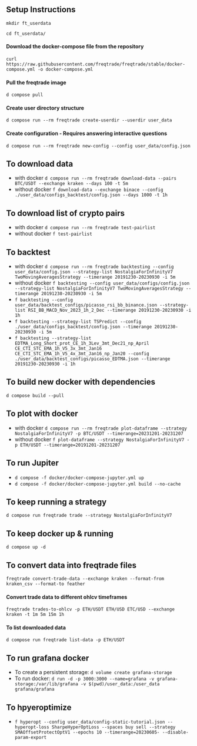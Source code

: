 ## Setup Instructions
```mkdir ft_userdata```

```cd ft_userdata/```

#### Download the docker-compose file from the repository
```curl https://raw.githubusercontent.com/freqtrade/freqtrade/stable/docker-compose.yml -o docker-compose.yml```

#### Pull the freqtrade image
```d compose pull```

#### Create user directory structure
```d compose run --rm freqtrade create-userdir --userdir user_data```

#### Create configuration - Requires answering interactive questions
```d compose run --rm freqtrade new-config --config user_data/config.json```


## To download data
* with docker ```d compose run --rm freqtrade download-data --pairs BTC/USDT --exchange kraken --days 100 -t 5m```
* without docker ```f download-data --exchange binace --config ./user_data/configs_backtest/config.json --days 1000 -t 1h```

## To download list of crypto pairs
* with docker ```d compose run --rm freqtrade test-pairlist```
* without docker ```f test-pairlist```

## To backtest
* with docker ```d compose run --rm freqtrade backtesting --config user_data/config.json --strategy-list NostalgiaForInfinityV7 TwoMovingAveragesStrategy --timerange 20191230-20230930 -i 5m```
* without docker ```f backtesting --config user_data/configs/config.json --strategy-list NostalgiaForInfinityV7 TwoMovingAveragesStrategy --timerange 20191230-20230930 -i 5m```
* ```f backtesting --config user_data/backtest_configs/picasso_rsi_bb_binance.json --strategy-list RSI_BB_MACD_Nov_2023_1h_2_Dec --timerange 20191230-20230930 -i 1h```
* ```f backtesting --strategy-list TSPredict --config ./user_data/configs_backtest/config.json --timerange 20191230-20230930 -i 5m ```
* ```f backtesting --strategy-list EDTMA_Long_Short_prot_CE_1h_3Lev_3mt_Dec21_np_April CE_CTI_STC_EMA_1h_V5_3x_3mt_Jan16 CE_CTI_STC_EMA_1h_V5_4x_3mt_Jan16_np_Jan20 --config ./user_data/backtest_configs/picasso_EDTMA.json --timerange 20191230-20230930 -i 1h```

## To build new docker with dependencies
```d compose build --pull```

## To plot with docker
* with docker ```d compose run --rm freqtrade plot-dataframe --strategy NostalgiaForInfinityV7 -p BTC/USDT --timerange=20231201-20231207```
* without docker ```f plot-dataframe --strategy NostalgiaForInfinityV7 -p ETH/USDT --timerange=20191201-20231207```

## To run Jupiter
* ```d compose -f docker/docker-compose-jupyter.yml up```
* ```d compose -f docker/docker-compose-jupyter.yml build --no-cache```

## To keep running a strategy
```d compose run freqtrade trade --strategy NostalgiaForInfinityV7```

## To keep docker up & running
```d compose up -d```

## To convert data into freqtrade files
```freqtrade convert-trade-data --exchange kraken --format-from kraken_csv --format-to feather```
#### Convert trade data to different ohlcv timeframes
```freqtrade trades-to-ohlcv -p ETH/USDT ETH/USD ETC/USD --exchange kraken -t 1m 5m 15m 1h```
#### To list downloaded data
```d compose run freqtrade list-data -p ETH/USDT```

## To run grafana docker
* To create a persistent storage: ```d volume create grafana-storage```
* To run docker: ```d run -d -p 3000:3000 --name=grafana -v grafana-storage:/var/lib/grafana -v $(pwd)/user_data:/user_data grafana/grafana```

## To hpyeroptimize
* ```f hyperopt --config user_data/config-static-tutorial.json --hyperopt-loss SharpeHyperOptLoss --spaces buy sell --strategy SMAOffsetProtectOptV1 --epochs 10 --timerange=20230605- --disable-param-export```
